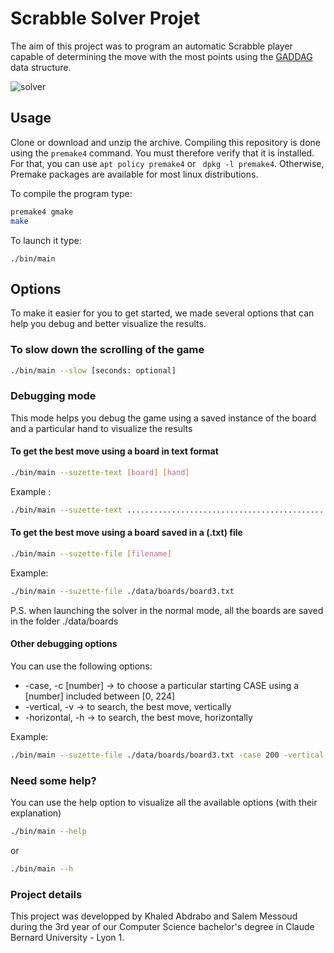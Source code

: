 # Scrabble Solver Projet
The aim of this project was to program an automatic Scrabble player capable of determining the move with the most points using the [GADDAG](https://en.wikipedia.org/wiki/GADDAG) data structure.

![solver](data/solver.gif)

## Usage
Clone or download and unzip the archive. Compiling this repository is done using the `premake4` command. You must therefore verify that it is installed. For that, you can use ```apt policy premake4``` or ``` dpkg -l premake4```. Otherwise, Premake packages are available for most linux distributions.

To compile the program type:
```bash
premake4 gmake
make
```
To launch it type:
```
./bin/main
```

## Options
To make it easier for you to get started, we made several options that can help you debug and better visualize the results.
 
### To slow down the scrolling of the game
```bash
./bin/main --slow [seconds: optional]
```
### Debugging mode
This mode helps you debug the game using a saved instance of the board and a particular hand to visualize the results
#### To get the best move using a board in text format
```bash
./bin/main --suzette-text [board] [hand]
```
Example :
```bash
./bin/main --suzette-text ................................................................................................................B.........P....A.........E....T.........R....E.........L....A.........ESBROUFA.......R........................... EELMSTT
```
 
#### To get the best move using a board saved in a (.txt) file
```bash
./bin/main --suzette-file [filename]
```
Example:
```bash
./bin/main --suzette-file ./data/boards/board3.txt
```
P.S. when launching the solver in the normal mode, all the boards are saved in the folder ./data/boards

#### Other debugging options
You can use the following options: 

  - -case, -c [number] -> to choose a particular starting CASE using a [number] included between [0, 224]
  - -vertical, -v      -> to search, the best move, vertically
  - -horizontal, -h    -> to search, the best move, horizontally
  
Example:
```bash
./bin/main --suzette-file ./data/boards/board3.txt -case 200 -vertical
```

### Need some help?
You can use the help option to visualize all the available options (with their explanation)
```bash
./bin/main --help
```
or
```bash
./bin/main --h
```

### Project details
This project was developped by Khaled Abdrabo and Salem Messoud during the 3rd year of our Computer Science bachelor's degree in Claude Bernard University - Lyon 1.
